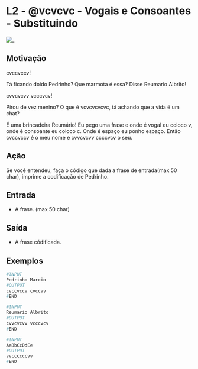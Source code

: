 # L2 - @vcvcvc - Vogais e Consoantes - Substituindo

![_](https://raw.githubusercontent.com/qxcodefup/arcade/master/base/vcvcvc/cover.jpg)

## Motivação

cvccvccv!

Tá ficando doido Pedrinho? Que marmota é essa? Disse Reumario Albrito!

cvvcvcvv vcccvcv!

Pirou de vez menino? O que é vcvcvcvcvc, tá achando que a vida é um chat?

É uma brincadeira Reumário! Eu pego uma frase e onde é vogal eu coloco v, onde é consoante eu coloco c. Onde é espaço eu ponho espaço. Então cvccvccv é o meu nome e cvvcvcvv ccccvcv o seu.

## Ação

Se você entendeu, faça o código que dada a frase de entrada(max 50 char), imprime a codificação de Pedrinho.

## Entrada

* A frase. (max 50 char)

## Saída

* A frase códificada.

## Exemplos

``` py
#INPUT
Pedrinho Marcio
#OUTPUT
cvccvccv cvccvv
#END

#INPUT
Reumario Albrito
#OUTPUT
cvvcvcvv vcccvcv
#END

#INPUT
AaBbCcDdEe
#OUTPUT
vvccccccvv
#END
```
